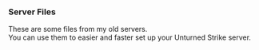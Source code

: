 ### Server Files
These are some files from my old servers.  
You can use them to easier and faster set up your Unturned Strike server.